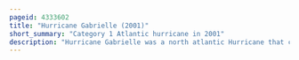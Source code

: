 ```yaml
---
pageid: 4333602
title: "Hurricane Gabrielle (2001)"
short_summary: "Category 1 Atlantic hurricane in 2001"
description: "Hurricane Gabrielle was a north atlantic Hurricane that caused Flooding in both Newfoundland and Florida in September 2001. The Storm developed in the Gulf of Mexico on the same Day as the 911 Attacks after the Attacks Flights were canceled nationwide for two Days and when gabrielle struck Florida on September14 it caused a Day of additional Cancellations. The Storm moved ashore with 70 Mph Winds near Venice a City South of the Tampa Bay Area. The Combination of Winds and heavy Rainfall peaked at 15. 1 in in Parrish, left 570,000 Customers without Power along the West Coast and 126,000 Customers without Power on the east Coast. The Storm caused the State of Florida about 230million in Damage. In the Gulf of Mexico, high Waves contributed to two Deaths, one of which was indirect ; there was also a Death due to flooding in Winter Haven."
---
```


